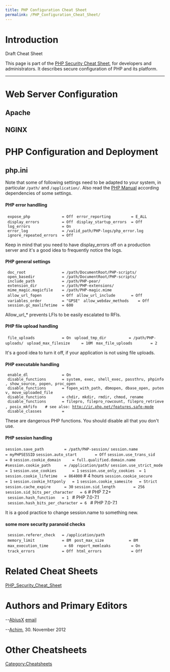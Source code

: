 ```yaml
---
title: PHP Configuration Cheat Sheet
permalink: /PHP_Configuration_Cheat_Sheet/
---
```


Introduction
============

Draft Cheat Sheet

This page is part of the [PHP Security Cheat Sheet](/PHP_Security_Cheat_Sheet "wikilink"), for developers and administrators. It describes secure configuration of PHP and its platform.

------------------------------------------------------------------------

Web Server Configuration
========================

Apache
------

NGINX
------


PHP Configuration and Deployment
================================


php.ini
-------

Note that some of following settings need to be adapted to your system, in particular `/path/` and `/application/`. Also read the [PHP Manual](http://www.php.net/manual/ini.core.php) according dependencies of some settings.

#### PHP error handlling

` expose_php              = Off`
` error_reporting         = E_ALL`
` display_errors          = Off`
` display_startup_errors  = Off`
` log_errors              = On`
` error_log               = /valid_path/PHP-logs/php_error.log`
` ignore_repeated_errors  = Off`

Keep in mind that you need to have display_errors off on a production server and it's a good idea to frequently notice the logs.

#### PHP general settings

` doc_root                = /path/DocumentRoot/PHP-scripts/`
` open_basedir            = /path/DocumentRoot/PHP-scripts/`
` include_path            = /path/PHP-pear/`
` extension_dir           = /path/PHP-extensions/`
` mime_magic.magicfile    = /path/PHP-magic.mime`
` allow_url_fopen         = Off`
` allow_url_include       = Off`
` variables_order         = "GPSE"`
` allow_webdav_methods    = Off`
` session.gc_maxlifetime  = 600`

Allow_url_\* prevents LFIs to be easily escalated to RFIs.

#### PHP file upload handling

` file_uploads            = On`
` upload_tmp_dir          = /path/PHP-uploads/`
` upload_max_filesize     = 10M`
` max_file_uploads        = 2`
` `

It's a good idea to turn it off, if your application is not using file uploads.

#### PHP executable handling

` enable_dl               = On`
` disable_functions       = system, exec, shell_exec, passthru, phpinfo, show_source, popen, proc_open`
` disable_functions       = fopen_with_path, dbmopen, dbase_open, putenv, move_uploaded_file`
` disable_functions       = chdir, mkdir, rmdir, chmod, rename`
` disable_functions       = filepro, filepro_rowcount, filepro_retrieve, posix_mkfifo`
`   # see also: `[`http://ir.php.net/features.safe-mode`](http://ir.php.net/features.safe-mode)
` disable_classes         = `

These are dangerous PHP functions. You should disable all that you don't use.

#### PHP session handling

 ` session.save_path         = /path/PHP-session/ `
 ` session.name              = myPHPSESSID `
 ` session.auto_start        = Off `
 ` session.use_trans_sid     = 0 `
 ` session.cookie_domain     = full.qualified.domain.name `
 ` #session.cookie_path      = /application/path/ `
 ` session.use_strict_mode   = 1 `
 ` session.use_cookies       = 1 `
 ` session.use_only_cookies  = 1 `
 ` session.cookie_lifetime   = 864000 ` # 4 hours 
 ` session.cookie_secure     = 1 `
 ` session.cookie_httponly   = 1 `
 ` session.cookie_samesite   = Strict `
 ` session.cache_expire      = 30 ` 
 ` session.sid_length        = 256 `
 ` session.sid_bits_per_character   = 6 ` # PHP 7.2+
 ` session.hash_function   = 1 ` # PHP 7.0-7.1
 ` session.hash_bits_per_character = 6 ` # PHP 7.0-7.1

It is a good practice to change session.name to something new.

#### some more security paranoid checks

` session.referer_check   = /application/path`
` memory_limit            = 8M`
` post_max_size           = 8M`
` max_execution_time       = 60`
` report_memleaks         = On`
` track_errors            = Off`
` html_errors             = Off`


Related Cheat Sheets
====================

[PHP_Security_Cheat_Sheet](/PHP_Security_Cheat_Sheet "wikilink")

Authors and Primary Editors
===========================

--[AbiusX](/User:Abbas_Naderi\ "wikilink") [email](mailto:abbas.naderi@owasp.org)

--[Achim](/User:Achim\ "wikilink"), 30. November 2012


Other Cheatsheets
=================

[Category:Cheatsheets](/Category:Cheatsheets "wikilink")
